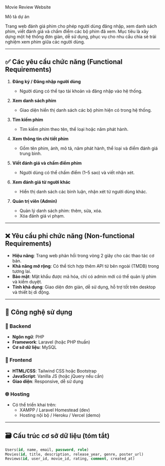  Movie Review Website

 Mô tả dự án

Trang web đánh giá phim cho phép người dùng đăng nhập, xem danh sách phim, viết đánh giá và chấm điểm các bộ phim đã xem. Mục tiêu là xây dựng một hệ thống đơn giản, dễ sử dụng, phục vụ cho nhu cầu chia sẻ trải nghiệm xem phim giữa các người dùng.

---

## ✅ Các yêu cầu chức năng (Functional Requirements)

1. **Đăng ký / Đăng nhập người dùng**
   - Người dùng có thể tạo tài khoản và đăng nhập vào hệ thống.

2. **Xem danh sách phim**
   - Giao diện hiển thị danh sách các bộ phim hiện có trong hệ thống.

3. **Tìm kiếm phim**
   - Tìm kiếm phim theo tên, thể loại hoặc năm phát hành.

4. **Xem thông tin chi tiết phim**
   - Gồm tên phim, ảnh, mô tả, năm phát hành, thể loại và điểm đánh giá trung bình.

5. **Viết đánh giá và chấm điểm phim**
   - Người dùng có thể chấm điểm (1–5 sao) và viết nhận xét.

6. **Xem đánh giá từ người khác**
   - Hiển thị danh sách các bình luận, nhận xét từ người dùng khác.

7. **Quản trị viên (Admin)**
   - Quản lý danh sách phim: thêm, sửa, xóa.
   - Xóa đánh giá vi phạm.

---

## ❌ Yêu cầu phi chức năng (Non-functional Requirements)

- **Hiệu năng**: Trang web phản hồi trong vòng 2 giây cho các thao tác cơ bản.
- **Khả năng mở rộng**: Có thể tích hợp thêm API từ bên ngoài (TMDB) trong tương lai.
- **Bảo mật**: Mật khẩu được mã hóa, chỉ có admin mới có thể quản lý phim và kiểm duyệt.
- **Tính khả dụng**: Giao diện đơn giản, dễ sử dụng, hỗ trợ tốt trên desktop và thiết bị di động.

---

## 🧰 Công nghệ sử dụng

### 🔧 Backend
- **Ngôn ngữ**: PHP
- **Framework**: Laravel (hoặc PHP thuần)
- **Cơ sở dữ liệu**: MySQL

### 🎨 Frontend
- **HTML/CSS**: Tailwind CSS hoặc Bootstrap
- **JavaScript**: Vanilla JS (hoặc jQuery nếu cần)
- **Giao diện**: Responsive, dễ sử dụng

### 🌐 Hosting
- Có thể triển khai trên:
  - XAMPP / Laravel Homestead (dev)
  - Hosting nội bộ / Heroku / Vercel (demo)

---

## 🗃️ Cấu trúc cơ sở dữ liệu (tóm tắt)

```sql
Users(id, name, email, password, role)
Movies(id, title, description, release_year, genre, poster_url)
Reviews(id, user_id, movie_id, rating, comment, created_at)
